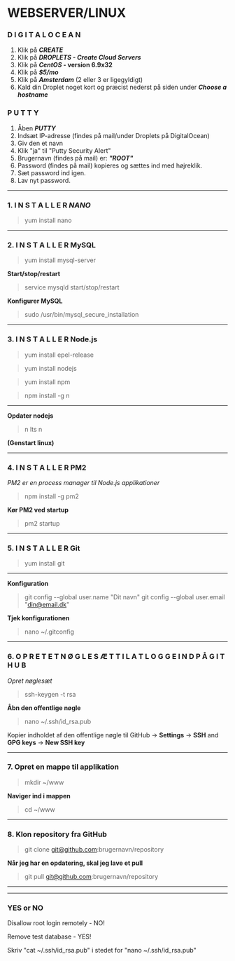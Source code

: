 # WEBSERVER/LINUX
 



### **D I G I T A L O C E A N**
1. Klik på **_CREATE_**
2. Klik på **_DROPLETS - Create Cloud Servers_**
3. Klik på **_CentOS_ - version 6.9x32**
4. Klik på **_$5/mo_**
5. Klik på **_Amsterdam_** (2 eller 3 er ligegyldigt)
6. Kald din Droplet noget kort og præcist nederst på siden under **_Choose a hostname_**


### **P U T T Y**
1. Åben **_PUTTY_**
2. Indsæt IP-adresse (findes på mail/under Droplets på DigitalOcean) 
3. Giv den et navn
4. Klik "ja" til "Putty Security Alert"
5. Brugernavn (findes på mail) er: **_"ROOT"_**
6. Password (findes på mail) kopieres og sættes ind med højreklik.
7. Sæt password ind igen.
8. Lav nyt password.

--- 

### 1. I N S T A L L E R **_NANO_**

> yum install nano

---

### 2. I N S T A L L E R MySQL

> yum install mysql-server

**Start/stop/restart**

> service mysqld start/stop/restart

**Konfigurer MySQL**

> sudo /usr/bin/mysql_secure_installation

---

### 3. I N S T A L L E R Node.js

> yum install epel-release

> yum install nodejs

> yum install npm

> npm install -g n

--- 

**Opdater nodejs**

> n lts
> n

**(Genstart linux)**

---

### 4. I N S T A L L E R PM2
_PM2 er en process manager til Node.js applikationer_

> npm install -g pm2

**Kør PM2 ved startup**

> pm2 startup

---

### 5. I N S T A L L E R Git

> yum install git

---

**Konfiguration**

> git config --global user.name "Dit navn"
> git config --global user.email "din@email.dk"

**Tjek konfigurationen**

> nano ~/.gitconfig

---

### 6. O P R E T  E T  N Ø G L E S Æ T  T I L  A T  L O G G E  I N D  P Å  G I T H U B
_Opret nøglesæt_

> ssh-keygen -t rsa


**Åbn den offentlige nøgle**

> nano ~/.ssh/id_rsa.pub

Kopier indholdet af den offentlige nøgle til GitHub -> **Settings** -> **SSH** and **GPG keys** -> **New SSH key**

---

### 7. Opret en mappe til applikation

> mkdir ~/www

**Naviger ind i mappen**

> cd ~/www

---

### 8. Klon repository fra GitHub

> git clone git@github.com:brugernavn/repository

**Når jeg har en opdatering, skal jeg lave et pull**

> git pull git@github.com:brugernavn/repository

---

---

### **YES or NO**
Disallow root login remotely - NO!

Remove test database - YES!

Skriv "cat ~/.ssh/id_rsa.pub" i stedet for "nano ~/.ssh/id_rsa.pub"








